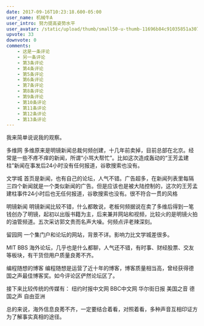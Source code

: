 ```yaml
---
date: 2017-09-16T10:23:18.600-05:00
user_name: 机械牛A
user_intro: 努力提高姿势水平
user_avatar: /static/upload/thumb/small50-u-thumb-11696b84c91035851a307f29fb3723d39ee293be024.png
upvote: 33
downvote: 0
comments:
    - 这是一条评论
    - 另一条评论
    - 第3条评论
    - 第4条评论
    - 第5条评论
    - 第6条评论
    - 第7条评论
    - 第8条评论
    - 第9条评论
    - 第10条评论
    - 第11条评论
    - 第12条评论
    - 第13条评论
---
```


我来简单说说我的观察。

多维网
多维原来是明镜新闻总裁何频创建，十几年前卖掉，目前总部在北京。经常是一些不疼不痒的新闻，所谓“小骂大帮忙”。比如这次造成轰动的“王芳孟建柱”新闻在事发后24小时没有任何报道，谷歌搜索也没有。

文学城
首页是新闻，也有自己的论坛，人气不错。广告超多，在新闻列表里每隔三四个新闻就是一个类似新闻的广告。但是应该也是被大陆控制的，这次的王芳孟建柱事件24小时后也无任何报道，谷歌搜索也没有。很不符合一贯的风格

明镜新闻
明镜新闻比较不错，什么都敢说，老板何频据说在卖了多维后得到一笔钱创办了明镜，起初以出版书籍为主，后来兼并网站和视频，比较火的是明镜火拍的油管频道。五次采访郭文贵而名声大噪。何频点评老辣深刻。

留园网
一个集门户和论坛的网站，背景不详。影响力比文学城差很多。

MIT BBS
海外论坛，几乎也是什么都聊，人气还不错，有时事、财经股票、交友等板块，有干货但用户质量良莠不齐。

编程随想的博客
编程随想是运营了近十年的博客，博客质量相当高，曾经获得德国之声最佳博客奖。如今评论区俨然论坛区了。

接下来比较传统的传媒有：
纽约时报中文网
BBC中文网
华尔街日报
美国之音
德国之声
自由亚洲

总的来说，海外信息良莠不齐，一定要结合着看，对照着看，多种声音互相印证方为了解事实真相的途径。


